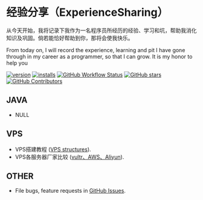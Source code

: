 # 经验分享（ExperienceSharing）
从今天开始，我将记录下我作为一名程序员所经历的经验、学习和坑，帮助我消化知识及巩固。倘若能恰好帮助到你，那将会使我快乐。

From today on, I will record the experience, learning and pit I have gone through in my career as a programmer, so that I can grow. It is my honor to help you

[![version](https://img.shields.io/vscode-marketplace/v/yzhang.markdown-all-in-one.svg?style=flat-square&label=vscode%20marketplace)](https://marketplace.visualstudio.com/items?itemName=XiaoTiJun.ExperienceSharing)
[![installs](https://img.shields.io/vscode-marketplace/d/yzhang.markdown-all-in-one.svg?style=flat-square)](https://marketplace.visualstudio.com/items?itemName=XiaoTiJun.ExperienceSharing)
[![GitHub Workflow Status](https://img.shields.io/github/workflow/status/yzhang-gh/vscode-markdown/CI?style=flat-square)](https://github.com/XiaoTiJun/ExperienceSharing/actions)
[![GitHub stars](https://img.shields.io/github/stars/yzhang-gh/vscode-markdown.svg?style=flat-square&label=github%20stars)](https://github.com/XiaoTiJun/ExperienceSharing)
[![GitHub Contributors](https://img.shields.io/github/contributors/yzhang-gh/vscode-markdown.svg?style=flat-square)](https://github.com/XiaoTiJun/ExperienceSharing/graphs/contributors)


## JAVA
- NULL

## VPS
- VPS搭建教程 ([VPS structures](./VPS/VPSStructures.md)).
- VPS各服务器厂家比较 ([vultr、AWS、Aliyun](./VPS/VPSCompare.md)).


## OTHER
- File bugs, feature requests in [GitHub Issues](https://github.com/XiaoTiJun/ExperienceSharing/issues).